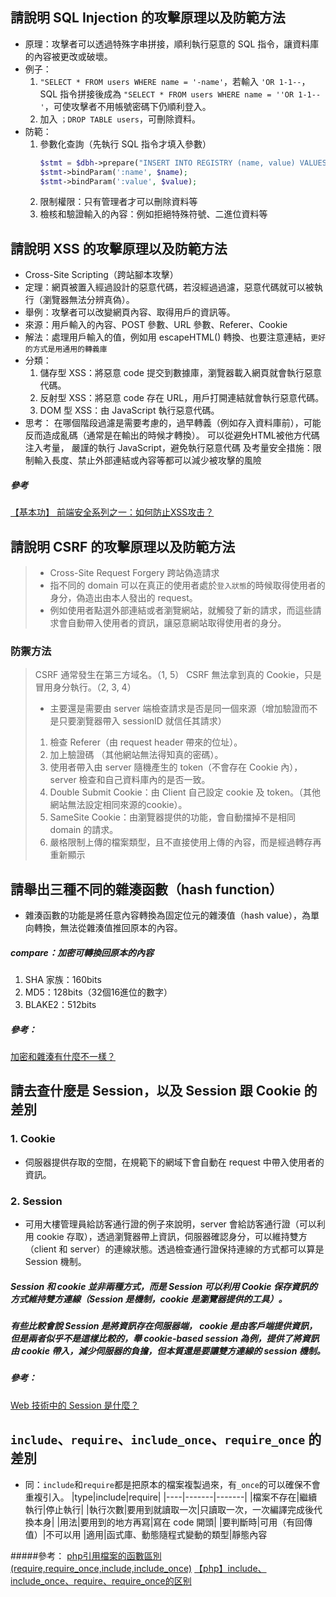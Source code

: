 ## 請說明 SQL Injection 的攻擊原理以及防範方法
- 原理：攻擊者可以透過特殊字串拼接，順利執行惡意的 SQL 指令，讓資料庫的內容被更改或破壞。
- 例子：
    1. `"SELECT * FROM users WHERE name = '-name'`，若輸入 `'OR 1-1--`，SQL 指令拼接後成為 `"SELECT * FROM users WHERE name = ''OR 1-1--'`，可使攻擊者不用帳號密碼下仍順利登入。
    2. 加入 `；DROP TABLE users`，可刪除資料。
- 防範：
    1. 參數化查詢（先執行 SQL 指令才填入參數）
        ```php
        $stmt = $dbh->prepare("INSERT INTO REGISTRY (name, value) VALUES (:name, :value)");
        $stmt->bindParam(':name', $name);
        $stmt->bindParam(':value', $value);
        ```
    2. 限制權限：只有管理者才可以刪除資料等
    3. 檢核和驗證輸入的內容：例如拒絕特殊符號、二進位資料等

## 請說明 XSS 的攻擊原理以及防範方法
- Cross-Site Scripting（跨站腳本攻擊）
- 定理：網頁被置入經過設計的惡意代碼，若沒經過過濾，惡意代碼就可以被執行（瀏覽器無法分辨真偽）。
- 舉例：攻擊者可以改變網頁內容、取得用戶的資訊等。
- 來源：用戶輸入的內容、POST 參數、URL 參數、Referer、Cookie
- 解法：處理用戶輸入的值，例如用 escapeHTML() 轉換、也要注意連結，`更好的方式是用通用的轉義庫`
- 分類：
    1. 儲存型 XSS：將惡意 code 提交到數據庫，瀏覽器載入網頁就會執行惡意代碼。
    2. 反射型 XSS：將惡意 code 存在 URL，用戶打開連結就會執行惡意代碼。
    3. DOM 型 XSS：由 JavaScript 執行惡意代碼。
- 思考：
    在哪個階段過濾是需要考慮的，過早轉義（例如存入資料庫前），可能反而造成亂碼（通常是在輸出的時候才轉換）。
    可以從避免HTML被他方代碼注入考量，
    嚴謹的執行 JavaScript，避免執行惡意代碼
    及考量安全措施：限制輸入長度、禁止外部連結或內容等都可以減少被攻擊的風險

##### 參考
[【基本功】 前端安全系列之一：如何防止XSS攻击？](https://mp.weixin.qq.com/s/kWxnYcCTLAQp5CGFrw30mQ)


## 請說明 CSRF 的攻擊原理以及防範方法
> - Cross-Site Request Forgery 跨站偽造請求
> - 指不同的 domain 可以在真正的使用者處於`登入狀態`的時候取得使用者的身分，偽造出由本人發出的 request。
> - 例如使用者點選外部連結或者瀏覽網站，就觸發了新的請求，而這些請求會自動帶入使用者的資訊，讓惡意網站取得使用者的身分。
### 防禦方法
> CSRF 通常發生在第三方域名。（1, 5）
> CSRF 無法拿到真的 Cookie，只是冒用身分執行。（2, 3, 4）
> - 主要還是需要由 server 端檢查請求是否是同一個來源（增加驗證而不是只要瀏覽器帶入 sessionID 就信任其請求）
> 1. 檢查 Referer（由 request header 帶來的位址）。
> 2. 加上驗證碼 （其他網站無法得知真的密碼）。
> 3. 使用者帶入由 server 隨機產生的 token（不會存在 Cookie 內），server 檢查和自己資料庫內的是否一致。
> 4. Double Submit Cookie：由 Client 自己設定 cookie 及 token。（其他網站無法設定相同來源的cookie）。
> 5. SameSite Cookie：由瀏覽器提供的功能，會自動擋掉不是相同 domain 的請求。
> 6. 嚴格限制上傳的檔案類型，且不直接使用上傳的內容，而是經過轉存再重新顯示


## 請舉出三種不同的雜湊函數（hash function）
- 雜湊函數的功能是將任意內容轉換為固定位元的雜湊值（hash value），為單向轉換，無法從雜湊值推回原本的內容。
##### compare：加密可轉換回原本的內容
1. SHA 家族：160bits
2. MD5：128bits（32個16進位的數字）
3. BLAKE2：512bits

##### 參考：
[加密和雜湊有什麼不一樣？](https://blog.m157q.tw/posts/2017/12/25/differences-between-encryption-and-hashing/)

## 請去查什麼是 Session，以及 Session 跟 Cookie 的差別
### 1. Cookie
- 伺服器提供存取的空間，在規範下的網域下會自動在 request 中帶入使用者的資訊。

### 2. Session
- 可用大樓管理員給訪客通行證的例子來說明，server 會給訪客通行證（可以利用 cookie 存取），透過瀏覽器帶上資訊，伺服器確認身分，可以維持雙方（client 和 server）的連線狀態。透過檢查通行證保持連線的方式都可以算是 Session 機制。
##### Session 和 cookie 並非兩種方式，而是 Session 可以利用 Cookie 保存資訊的方式維持雙方連線（Session 是機制，cookie 是瀏覽器提供的工具）。
##### 有些比較會說 Session 是將資訊存在伺服器端， cookie 是由客戶端提供資訊，但是兩者似乎不是這樣比較的，舉 cookie-based session 為例，提供了將資訊由 cookie 帶入，減少伺服器的負擔，但本質還是要讓雙方連線的 session 機制。

##### 參考：
[Web 技術中的 Session 是什麼？](http://fred-zone.blogspot.com/2014/01/web-session.html)

## `include`、`require`、`include_once`、`require_once` 的差別
- 同：`include`和`require`都是把原本的檔案複製過來，有`_once`的可以確保不會重複引入。
|type|include|require|
|----|-------|-------|
|檔案不存在|繼續執行|停止執行|
|執行次數|要用到就讀取一次|只讀取一次，一次編譯完成後代換本身|
|用法|要用到的地方再寫|寫在 code 開頭|
|要判斷時|可用（有回傳值）|不可以用
|適用|函式庫、動態隨程式變動的類型|靜態內容

#####參考：
[php引用檔案的函數區別(require,require_once,include,include_once)](https://sanji0802.wordpress.com/2008/02/25/php%E5%BC%95%E7%94%A8%E6%AA%94%E6%A1%88%E7%9A%84%E5%87%BD%E6%95%B8%E5%8D%80%E5%88%A5requirerequire_onceincludeinclude_once/)
[【php】include、include_once、require、require_once的区别](https://blog.csdn.net/yongh701/article/details/47972483)
